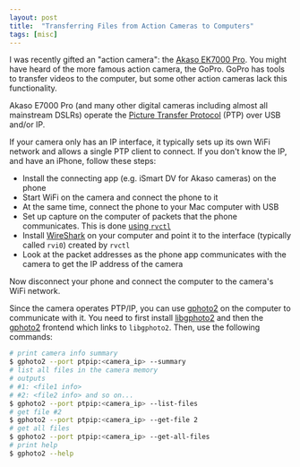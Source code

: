 ```yaml
---
layout: post
title:  "Transferring Files from Action Cameras to Computers"
tags: [misc]
---
```


I was recently gifted an "action camera": the
[Akaso EK7000 Pro](https://www.akasotech.com/ek7000pro-buy). You might have
heard of the more famous action camera, the GoPro. GoPro has tools to transfer
videos to the computer, but some other action cameras lack this functionality.

Akaso E7000 Pro (and many other digital cameras including almost all mainstream
DSLRs) operate the
[Picture Transfer Protocol](https://en.wikipedia.org/wiki/Picture_Transfer_Protocol)
(PTP) over USB and/or IP.

If your camera only has an IP interface, it typically sets up its own WiFi network
and allows a single PTP client to connect. If you don't know the IP, and have an
iPhone, follow these steps:

- Install the connecting app (e.g. iSmart DV for Akaso cameras) on the phone
- Start WiFi on the camera and connect the phone to it
- At the same time, connect the phone to your Mac computer with USB
- Set up capture on the computer of packets that the phone communicates. This
is done
[using `rvctl`](https://developer.apple.com/documentation/network/recording_a_packet_trace)
- Install [WireShark](https://www.wireshark.org) on your computer and point it
to the interface (typically called `rvi0`) created by `rvctl`
- Look at the packet addresses as the phone app communicates with the camera
to get the IP address of the camera

Now disconnect your phone and connect the computer to the camera's WiFi network.

Since the camera operates PTP/IP, you can use [gphoto2](http://gphoto.org) on the
computer to communicate with it. You need to first install
[libgphoto2](https://github.com/gphoto/libgphoto2) and then the
[gphoto2](https://github.com/gphoto/gphoto2) frontend which links to `libgphoto2`.
Then, use the following commands:

```bash
# print camera info summary
$ gphoto2 --port ptpip:<camera_ip> --summary
# list all files in the camera memory
# outputs 
# #1: <file1 info>
# #2: <file2 info> and so on...
$ gphoto2 --port ptpip:<camera_ip> --list-files
# get file #2
$ gphoto2 --port ptpip:<camera_ip> --get-file 2
# get all files
$ gphoto2 --port ptpip:<camera_ip> --get-all-files
# print help
$ gphoto2 --help
```
